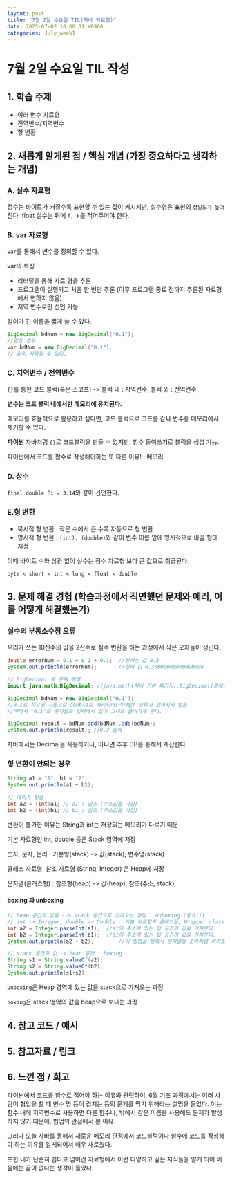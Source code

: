```yaml
---
layout: post
title: "7월 2일 수요일 TIL(자바 자료형)"
date: 2025-07-02 18:00:01 +0900
categories: July_week1
---
```


# 7월 2일 수요일 TIL 작성

## 1. 학습 주제
- 여러 변수 자료형 
- 전역변수/지역변수
- 형 변환

## 2. 새롭게 알게된 점 / 핵심 개념 (가장 중요하다고 생각하는 개념)
### A. 실수 자료형
정수는 바이트가 커질수록 표현할 수 있는 값이 커지지만, 실수형은 표현의 `정밀도가 높아`진다.
float 실수는 뒤에  `f, F`를 적어주어야 한다.


### B. var 자료형
`var`를 통해서 변수를 정의할 수 있다. 

var의 특징
- 리터럴을 통해 자료 형을 추론
- 프로그램이 실행되고 처음 한 번만 추론 (이후 프로그램 종료 전까지 추론된 자료형에서 변하지 않음)
- 지역 변수로만 선언 가능

길이가 긴 이름을 짧게 쓸 수 있다.
```java
BigDecimal bdNum = new BigDecimal("0.1");	
//같은 경우
var bdNum = new BigDecimal("0.1");
// 같이 사용할 수 있다.
```

### C. 지역변수 / 전역변수
`{}`를 통한 코드 블럭(혹은 스코프) -> 블럭 내 : 지역변수, 블럭 외 : 전역변수

**변수는 코드 블럭 내에서만 메모리에 유지된다.**

메모리를 효율적으로 활용하고 싶다면, 코드 블럭으로 코드를 감싸 변수를 메모리에서 제거할 수 있다.

**파이썬**
자바처럼 `{}`로 코드블럭을 만들 수 없지만, 함수 들여쓰기로 블럭을 생성 가능. 

파이썬에서 코드를 함수로 작성해야하는 또 다른 이유! : 메모리

### D. 상수
`final double Pi = 3.14`와 같이 선언한다.

### E.형 변환
- 묵시적 형 변환 : 작은 수에서 큰 수록 자동으로 형 변환
- 명시적 형 변환 : `(int), (double)`와 같이 변수 이름 앞에 명시적으로 바꿀 형태 지정

이때 바이트 수와 상관 없이 실수는 정수 자료형 보다 큰 값으로 취급된다. 

`byte < short < int < long < float < double`

## 3. 문제 해결 경험 (학습과정에서 직면했던 문제와 에러, 이를 어떻게 해결했는가)
### 실수의 부동소수점 오류
우리가 쓰는 10진수의 값을 2진수로 실수 변환을 하는 과정에서 작은 오차들이 생긴다.
```java
double errorNum = 0.1 + 0.1 + 0.1; 	//원하는 값 0.3
System.out.println(errorNum);		//실제 값 0.30000000000000004

// BigDecimal 로 문제 해결
import java.math.BigDecimal; //java.math(자바 기본 패키지).BigDecimal(클래스)

BigDecimal bdNum = new BigDecimal("0.1");	
//0.1로 적으면 자동으로 double로 처리되어(리터럴) 오류가 없어지지 않음.
//따라서 "0.1"로 문자열로 입력해서 값이 그대로 들어가게 한다.

BigDecimal result = bdNum.add(bdNum).add(bdNum);
System.out.println(result); //0.3 출력
```
자바에서는 Decimal을 사용하거나, 아니면 추후 DB를 통해서 계산한다.

### 형 변환이 안되는 경우
```java
String a1 = "1", b1 = "2";
System.out.println(a1 + b1);

// 에러가 발생
int a2 = (int)a1; // a1 : 참조 (주소값을 가짐)
int b2 = (int)b1; // b1 : 참조 (주소값을 가짐)
```
변환이 불가한 이유는 String과 int는 저장되는 메모리가 다르기 때문

기본 자료형인 int, double 등은 Stack 영역에 저장

숫자, 문자, 논리 : 기본형(stack) -> 값(stack), 변수명(stack)

클래스 자료형, 참조 자료형 (String, Integer) 은 Heap에 저장

문자열(클래스형) : 참조형(heap) -> 값(heap), 참조(주소, stack)

#### boxing 과 unboxing
```java
// heap 공간의 값을 --> stack 공간으로 가져오는 과정 : unboxing (중요!!)
// int -> Integer, double -> Double : 기본 자료형의 클래스들, Wrapper class
int a2 = Integer.parseInt(a1); 	//a1의 주소에 있는 힙 공간의 값을 가져온다.
int b2 = Integer.parseInt(b1); 	//b1의 주소에 있는 힙 공간의 값을 가져온다.
System.out.println(a2 + b2);		//이 방법을 통해서 문자열을 숫자처럼 처리할 수 있다.

// stack 공간의 값 -> heap 공간 : boxing
String s1 = String.valueOf(a2);
String s2 = String.valueOf(b2);
System.out.println(s1+s2);
```
`Unboxing`은 Heap 영역에 있는 값을 stack으로 가져오는 과정

`boxing`은 stack 영역의 값을 heap으로 보내는 과정

## 4. 참고 코드 / 예시

## 5. 참고자료 / 링크

## 6. 느낀 점 / 회고 
파이썬에서 코드를 함수로 적어야 하는 이유와 관련하여, 6월 기초 과정에서는 여러 사람이 협업을 할 때 변수 명 등이 겹치는 등의 문제를 막기 위해라는 설명을 들었다. 이는 함수 내에 지역변수로 사용하면 다른 함수나, 밖에서 같은 이름을 사용해도 문제가 발생하지 않기 때문에, 협업의 관점에서 본 이유.

그러나 오늘 자바를 통해서 새로운 메모리 관점에서 코드블럭이나 함수에 코드를 작성해야 하는 이유를 알게되어서 매우 새로웠다. 

또한 내가 단순히 쉽다고 넘어간 자료형에서 이런 다양하고 깊은 지식들을 알게 되어 배움에는 끝이 없다는 생각이 들었다.